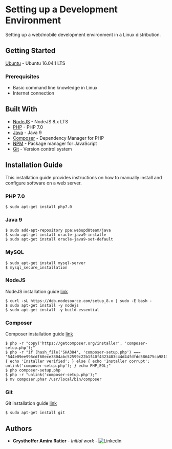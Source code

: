 # Setting up a Development Environment
Setting up a web/mobile development environment in a Linux distribution.

## Getting Started
[Ubuntu](https://www.ubuntu.com/download/desktop) - Ubuntu 16.04.1 LTS

### Prerequisites
* Basic command line knowledge in Linux
* Internet connection

## Built With

* [NodeJS](https://nodejs.org/en/about/) - NodeJS 8.x LTS
* [PHP](https://secure.php.net/) - PHP 7.0
* [Java](https://www.java.com/pt_BR/) - Java 9
* [Composer](https://getcomposer.org/) - Dependency Manager for PHP
* [NPM](https://www.npmjs.com/) - Package manager for JavaScript
* [Git](https://git-scm.com/) - Version control system


## Installation Guide
This installation guide provides instructions on how to manually install and configure software on a web server.

### PHP 7.0

```
$ sudo apt-get install php7.0
```

### Java 9

```
$ sudo add-apt-repository ppa:webupd8team/java
$ sudo apt-get install oracle-java9-installe
$ sudo apt-get install oracle-java9-set-default
```

### MySQL

```
$ sudo apt-get install mysql-server
$ mysql_secure_installation
```


### NodeJS

NodeJS installation guide [link](https://nodejs.org/en/download/package-manager/#debian-and-ubuntu-based-linux-distributions)

```
$ curl -sL https://deb.nodesource.com/setup_8.x | sudo -E bash -
$ sudo apt-get install -y nodejs
$ sudo apt-get install -y build-essential
```

### Composer

Composer installation guide [link](https://getcomposer.org/download/)

```
$ php -r "copy('https://getcomposer.org/installer', 'composer-setup.php');"
$ php -r "if (hash_file('SHA384', 'composer-setup.php') === '544e09ee996cdf60ece3804abc52599c22b1f40f4323403c44d44fdfdd586475ca9813a858088ffbc1f233e9b180f061') { echo 'Installer verified'; } else { echo 'Installer corrupt'; unlink('composer-setup.php'); } echo PHP_EOL;"
$ php composer-setup.php
$ php -r "unlink('composer-setup.php');"
$ mv composer.phar /usr/local/bin/composer
```

### Git

Git installation guide [link](https://git-scm.com/download/linux)

```
$ sudo apt-get install git
```


## Authors

* **Crysthoffer Amira Ratier** - *Initial work* - ![Linkedin](https://www.linkedin.com/in/crysthofferatier/)
